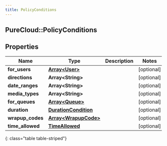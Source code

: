 ```yaml
---
title: PolicyConditions
---
```

## PureCloud::PolicyConditions

## Properties

|Name | Type | Description | Notes|
|------------ | ------------- | ------------- | -------------|
| **for_users** | [**Array&lt;User&gt;**](User.html) |  | [optional] |
| **directions** | **Array&lt;String&gt;** |  | [optional] |
| **date_ranges** | **Array&lt;String&gt;** |  | [optional] |
| **media_types** | **Array&lt;String&gt;** |  | [optional] |
| **for_queues** | [**Array&lt;Queue&gt;**](Queue.html) |  | [optional] |
| **duration** | [**DurationCondition**](DurationCondition.html) |  | [optional] |
| **wrapup_codes** | [**Array&lt;WrapupCode&gt;**](WrapupCode.html) |  | [optional] |
| **time_allowed** | [**TimeAllowed**](TimeAllowed.html) |  | [optional] |
{: class="table table-striped"}


